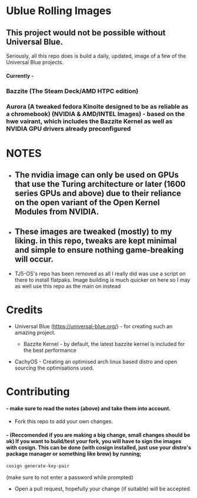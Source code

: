 # Ublue Rolling Images

## This project would not be possible without Universal Blue. 
Seriously, all this repo does is build a daily, updated, image of a few of the Universal Blue projects.

#### Currently - 

### Bazzite (The Steam Deck/AMD HTPC edition) 
### Aurora (A tweaked fedora Kinoite designed to be as reliable as a chromebook) (NVIDIA & AMD/INTEL Images) - based on the hwe vairant, which includes the Bazzite Kernel as well as NVIDIA GPU drivers already preconfigured


# NOTES 

- ## The nvidia image can only be used on GPUs that use the Turing architecture or later (1600 series GPUs and above) due to their reliance on the open variant of the Open Kernel Modules from NVIDIA.


- ## These images are tweaked (mostly) to my liking. in this repo, tweaks are kept minimal and simple to ensure nothing game-breaking will occur.

- TJ5-OS's repo has been removed as all I really did was use a script on there to install flatpaks. Image building is much quicker on here so I may as well use this repo as the main on instead 



# Credits

- Universal Blue (https://universal-blue.org/) - for creating such an amazing project.
  - Bazzite Kernel - by default, the latest bazzite kernel is included for the best performance

- CachyOS - Creating an optimised arch linux based distro and open sourcing the optimisations used.

# Contributing 
#### - make sure to read the notes (above) and take them into account.
- Fork this repo to add your own changes.
#### - (Reccomended if you are making a big change, small changes should be ok) If you want to build/test your fork, you will have to sign the images with cosign. This can be done (with cosign installed, just use your distro's package manager or something like brew) by running;

```bash
cosign generate-key-pair
```
(make sure to not enter a password while prompted)

- Open a pull request, hopefully your change (if suitable) will be accepted.

